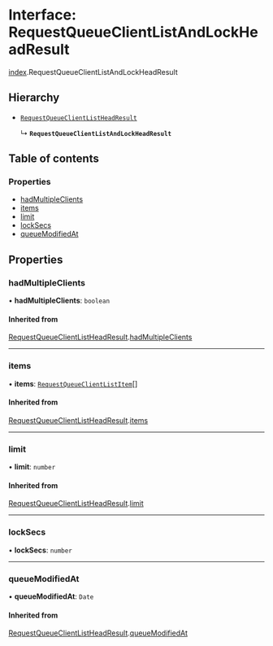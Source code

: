 # Interface: RequestQueueClientListAndLockHeadResult

[index](../modules/index.md).RequestQueueClientListAndLockHeadResult

## Hierarchy

- [`RequestQueueClientListHeadResult`](index.RequestQueueClientListHeadResult.md)

  ↳ **`RequestQueueClientListAndLockHeadResult`**

## Table of contents

### Properties

- [hadMultipleClients](index.RequestQueueClientListAndLockHeadResult.md#hadmultipleclients)
- [items](index.RequestQueueClientListAndLockHeadResult.md#items)
- [limit](index.RequestQueueClientListAndLockHeadResult.md#limit)
- [lockSecs](index.RequestQueueClientListAndLockHeadResult.md#locksecs)
- [queueModifiedAt](index.RequestQueueClientListAndLockHeadResult.md#queuemodifiedat)

## Properties

### <a id="hadmultipleclients" name="hadmultipleclients"></a> hadMultipleClients

• **hadMultipleClients**: `boolean`

#### Inherited from

[RequestQueueClientListHeadResult](index.RequestQueueClientListHeadResult.md).[hadMultipleClients](index.RequestQueueClientListHeadResult.md#hadmultipleclients)

___

### <a id="items" name="items"></a> items

• **items**: [`RequestQueueClientListItem`](index.RequestQueueClientListItem.md)[]

#### Inherited from

[RequestQueueClientListHeadResult](index.RequestQueueClientListHeadResult.md).[items](index.RequestQueueClientListHeadResult.md#items)

___

### <a id="limit" name="limit"></a> limit

• **limit**: `number`

#### Inherited from

[RequestQueueClientListHeadResult](index.RequestQueueClientListHeadResult.md).[limit](index.RequestQueueClientListHeadResult.md#limit)

___

### <a id="locksecs" name="locksecs"></a> lockSecs

• **lockSecs**: `number`

___

### <a id="queuemodifiedat" name="queuemodifiedat"></a> queueModifiedAt

• **queueModifiedAt**: `Date`

#### Inherited from

[RequestQueueClientListHeadResult](index.RequestQueueClientListHeadResult.md).[queueModifiedAt](index.RequestQueueClientListHeadResult.md#queuemodifiedat)
